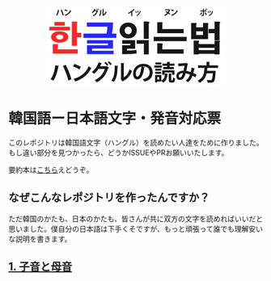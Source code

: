 <p align="center">
    <img src="resources/banner.png">
</p>

# 韓国語ー日本語文字・発音対応票

このレポジトリは韓国語文字（ハングル）を読めたい人達をために作りました。もし違い部分を見つかったら、どうかISSUEやPRお願いいたします。

要約本は[こちら](documents/how-to-read-hangul.pdf)えどうぞ。

## なぜこんなレポジトリを作ったんですか？

ただ韓国のかたも、日本のかたも、皆さんが共に双方の文字を読めればいいだと思いました。僕自分の日本語は下手くそですが、もっと頑張って誰でも理解安いな説明を書きます。

## [1. 子音と母音](./1.%20子音と母音.md)